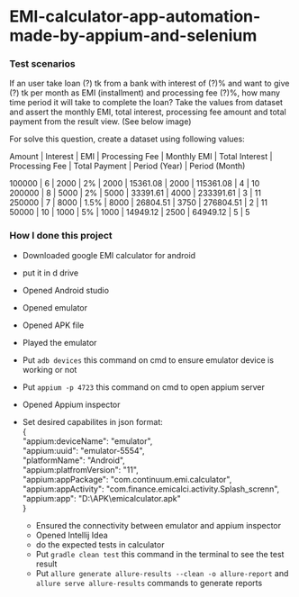 # EMI-calculator-app-automation-made-by-appium-and-selenium

### Test scenarios
If an user take loan (?) tk from a bank with interest of (?)% and  want to give (?) tk per month as EMI (installment) and processing fee (?)%, how many time period it will take to complete the loan? Take the values from dataset and assert the monthly EMI, total interest, processing fee amount and total payment from the result view. (See below image)

For solve this question, create a dataset using following values: <br>

Amount | Interest | EMI | Processing Fee | Monthly EMI | Total Interest | Processing Fee | Total Payment | Period (Year) | Period (Month) <br>

100000 | 6 | 2000 | 2% | 2000 | 15361.08 | 2000 | 115361.08 | 4 | 10 <br>
200000 | 8 | 5000 | 2% | 5000 | 33391.61 | 4000 | 233391.61 | 3 | 11 <br>
250000 | 7 | 8000 | 1.5% | 8000 | 26804.51 | 3750 | 276804.51 | 2 | 11 <br>
50000 | 10 | 1000 | 5% | 1000 | 14949.12 | 2500 | 64949.12 | 5 | 5 <br>

### How I done this project
- Downloaded google EMI calculator for android
- put it in d drive
- Opened Android studio
- Opened emulator 
- Opened APK file
- Played the emulator
- Put ```adb devices``` this command on cmd to ensure emulator device is working or not
- Put ```appium -p 4723``` this command on cmd to open appium server
- Opened Appium inspector
- Set desired capabilites in json format: <br>
{  <br>
  "appium:deviceName": "emulator",  <br>
  "appium:uuid": "emulator-5554",  <br>
  "platformName": "Android",  <br>
  "appium:platfromVersion": "11",  <br>
  "appium:appPackage": "com.continuum.emi.calculator",  <br>
  "appium:appActivity": "com.finance.emicalci.activity.Splash_screnn",  <br>
  "appium:app": "D:\\APK\\emicalculator.apk"  <br>
  }  <br>
  
  - Ensured the connectivity between emulator and appium inspector
  - Opened Intellij Idea
  - do the expected tests in calculator
  -  Put ```gradle clean test``` this command in the terminal to see the test result
  - Put ```allure generate allure-results --clean -o allure-report``` and ```allure serve allure-results``` commands to generate reports
